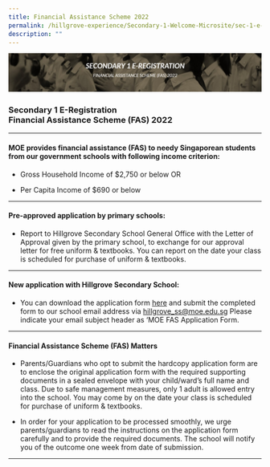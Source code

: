 ```yaml
---
title: Financial Assistance Scheme 2022
permalink: /hillgrove-experience/Secondary-1-Welcome-Microsite/sec-1-e-registraton/FAS-2022/
description: ""
---
```

![](/images/fas%202022.jpg)
### **Secondary 1 E-Registration <br> Financial Assistance Scheme (FAS) 2022**
------------------------------------------------------------------------

#### **MOE provides financial assistance (FAS) to needy Singaporean students from our government schools with following income criterion:**
*   Gross Household Income of $2,750 or below OR
    
*   Per Capita Income of $690 or below

------------------------------------------------------------------------
#### **Pre-approved application by primary schools:**
*   Report to Hillgrove Secondary School General Office with the Letter of Approval given by the primary school, to exchange for our approval letter for free uniform &amp; textbooks. You can report on the date your class is scheduled for purchase of uniform &amp; textbooks.

------------------------------------------------------------------------
#### **New application with Hillgrove Secondary School:**

*   You can download the application form [here](https://drive.google.com/file/d/1zkz2jOhFJOoZiJZUikZYJRDJgZpcuQS6/view?usp=sharing) and submit the completed form to our school email address via [hillgrove_ss@moe.edu.sg](mailto:hillgrove_ss@moe.edu.sg) Please indicate your email subject header as ‘MOE FAS Application Form.
	
------------------------------------------------------------------------
#### **Financial Assistance Scheme (FAS) Matters**	
*   Parents/Guardians who opt to submit the hardcopy application form are to enclose the original application form with the required supporting documents in a sealed envelope with your child/ward’s full name and class. Due to safe management measures, only 1 adult is allowed entry into the school. You may come by on the date your class is scheduled for purchase of uniform &amp; textbooks.
    
*   In order for your application to be processed smoothly, we urge parents/guardians to read the instructions on the application form carefully and to provide the required documents. The school will notify you of the outcome one week from date of submission.	
	
------------------------------------------------------------------------